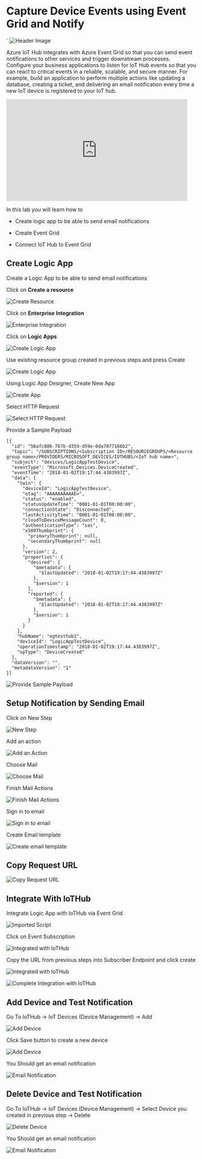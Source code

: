 # Capture Device Events using Event Grid and Notify
`
![Header Image](EventGrid/images/eventgrid.jpg)

Azure IoT Hub integrates with Azure Event Grid so that you can send event notifications to other services and trigger downstream processes. Configure your business applications to listen for IoT Hub events so that you can react to critical events in a reliable, scalable, and secure manner. For example, build an application to perform multiple actions like updating a database, creating a ticket, and delivering an email notification every time a new IoT device is registered to your IoT hub.

<iframe src="https://channel9.msdn.com/Shows/Internet-of-Things-Show/Azure-IoT-Hub-Integration-with-Azure-Event-Grid/player" width="480" height="270" allowFullScreen frameBorder="0"></iframe>

In this lab you will learn how to

* Create logic app to be able to send email notifications

* Create Event Grid

* Connect IoT Hub to Event Grid

## Create Logic App

Create a Logic App to be able to send email notifications

Click on **Create a resource**

![Create Resource](EventGrid/images/create_resource.png)

Click on **Enterprise Integration**

![Enterprise Integration](EventGrid/images/enterprise_integration.png)

Click on **Logic Apps**

![Create Logic App](EventGrid/images/logic_app.png)

Use existing resource group created in previous steps and press Create

![Create Logic App](EventGrid/images/02_Create_LogicApp_Submit.png)

Using Logic App Designer, Create New App

![Create App](EventGrid/images/03_Logic_App_designer.png)

Select HTTP Request

![Select HTTP Request](EventGrid/images/04_Http_Request.png)

Provide a Sample Payload

```code
[{
  "id": "56afc886-767b-d359-d59e-0da7877166b2",
  "topic": "/SUBSCRIPTIONS/<Subscription ID>/RESOURCEGROUPS/<Resource group name>/PROVIDERS/MICROSOFT.DEVICES/IOTHUBS/<IoT hub name>",
  "subject": "devices/LogicAppTestDevice",
  "eventType": "Microsoft.Devices.DeviceCreated",
  "eventTime": "2018-01-02T19:17:44.4383997Z",
  "data": {
    "twin": {
      "deviceId": "LogicAppTestDevice",
      "etag": "AAAAAAAAAAE=",
      "status": "enabled",
      "statusUpdateTime": "0001-01-01T00:00:00",
      "connectionState": "Disconnected",
      "lastActivityTime": "0001-01-01T00:00:00",
      "cloudToDeviceMessageCount": 0,
      "authenticationType": "sas",
      "x509Thumbprint": {
        "primaryThumbprint": null,
        "secondaryThumbprint": null
      },
      "version": 2,
      "properties": {
        "desired": {
          "$metadata": {
            "$lastUpdated": "2018-01-02T19:17:44.4383997Z"
          },
          "$version": 1
        },
        "reported": {
          "$metadata": {
            "$lastUpdated": "2018-01-02T19:17:44.4383997Z"
          },
          "$version": 1
        }
      }
    },
    "hubName": "egtesthub1",
    "deviceId": "LogicAppTestDevice",
    "operationTimestamp": "2018-01-02T19:17:44.4383997Z",
    "opType": "DeviceCreated"
  },
  "dataVersion": "",
  "metadataVersion": "1"
}]
```

![Provide Sample Payload](EventGrid/images/05_Sample_Payload.png)

## Setup Notification by Sending Email 

Click on New Step

![New Step](EventGrid/images/06_New_Step.png)

Add an action

![Add an Action](EventGrid/images/07_Add_new_Action.png)

Choose Mail

![Choose Mail](EventGrid/images/08_Choose_Mail.png)

Finish Mail Actions

![Finish Mail Actions](EventGrid/images/09_send_email.png)

Sign in to email

![Sign in to email](EventGrid/images/10_signin_to_email.png)

Create Email template

![Create email template](EventGrid/images/11_Send_Email.png)

## Copy Request URL

![Copy Request URL](EventGrid/images/12_eventurl.png)

## Integrate With IoTHub

Integrate Logic App with IoTHub via Event Grid

![Imported Script](EventGrid/images/13_IoTHub_EventHub_New_1.png "Integrated with IoTHub")

Click on Event Subscription

![Integrated with IoTHub](EventGrid/images/14_empty_event_subscription_New.png "")

Copy the URL from previous steps into Subscriber Endpoint and click create

![Integrated with IoTHub](EventGrid/images/15_device_events_New.png)

![Complete Integration with IoTHub](EventGrid/images/15_device_events_New2.png)

## Add Device and Test Notification

Go To IoTHub -> IoT Devices (Device Management) -> Add

![Add Device](EventGrid/images/16_add_device.png)

Click Save button to create a new device

![Add Device](EventGrid/images/17_add_device.png)

You Should get an email notification

![Email Notification](EventGrid/images/18_email_generated_New.png)

## Delete Device and Test Notification

Go To IoTHub -> IoT Devices (Device Management) -> Select Device you created in previous step -> Delete

![Delete Device](EventGrid/images/19_delete_device.png)

You Should get an email notification

![Email Notification](EventGrid/images/20_email_generated_new.png)